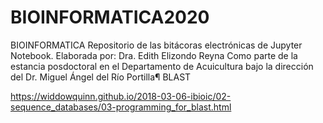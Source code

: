 # BIOINFORMATICA2020
BIOINFORMATICA
Repositorio de las bitácoras electrónicas de Jupyter Notebook.
Elaborada por: Dra. Edith Elizondo Reyna 
Como parte de la estancia posdoctoral en el Departamento de Acuicultura bajo la dirección del Dr. Miguel Ángel del Río Portilla¶
BLAST 

https://widdowquinn.github.io/2018-03-06-ibioic/02-sequence_databases/03-programming_for_blast.html
